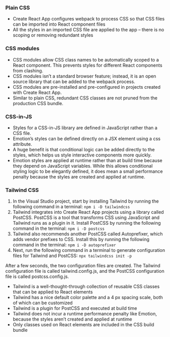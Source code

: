 ### Plain CSS

-   Create React App configures webpack to process CSS so that CSS files can be imported into React component files
-   All the styles in an imported CSS file are applied to the app – there is no scoping or removing redundant styles

### CSS modules

-   CSS modules allow CSS class names to be automatically scoped to a React component. This prevents styles for different React components from clashing.
-   CSS modules isn’t a standard browser feature; instead, it is an open source library that can be added to the webpack process.
-   CSS modules are pre-installed and pre-configured in projects created with Create React App.
-   Similar to plain CSS, redundant CSS classes are not pruned from the production CSS bundle.

### CSS-in-JS

-   Styles for a CSS-in-JS library are defined in JavaScript rather than a CSS file.
-   Emotion’s styles can be defined directly on a JSX element using a css attribute.
-   A huge benefit is that conditional logic can be added directly to the styles, which helps us style interactive components more quickly.
-   Emotion styles are applied at runtime rather than at build time because they depend on JavaScript variables. While this allows conditional styling logic to be elegantly defined, it does mean a small performance penalty because the styles are created and applied at runtime.

### Tailwind CSS

1. In the Visual Studio project, start by installing Tailwind by running the following command in a terminal:
   `npm i -D tailwindcss`
2. Tailwind integrates into Create React App projects using a library called PostCSS. PostCSS is a tool that transforms CSS using JavaScript and Tailwind runs as a plugin in it. Install PostCSS by running the following command in the terminal:
   `npm i -D postcss`
3. Tailwind also recommends another PostCSS called Autoprefixer, which adds vendor prefixes to CSS. Install this by running the following command in the terminal:
   `npm i -D autoprefixer`
4. Next, run the following command in a terminal to generate configuration files for Tailwind and PostCSS:
   `npx tailwindcss init -p`

After a few seconds, the two configuration files are created. The Tailwind configuration file is called tailwind.config.js, and the PostCSS configuration file is called postcss.config.js.

-   Tailwind is a well-thought-through collection of reusable CSS classes that can be applied to React elements
-   Tailwind has a nice default color palette and a 4 px spacing scale, both of which can be customized
-   Tailwind is a plugin for PostCSS and executed at build time
-   Tailwind does not incur a runtime performance penalty like Emotion, because the styles aren’t created and applied at runtime
-   Only classes used on React elements are included in the CSS build bundle
